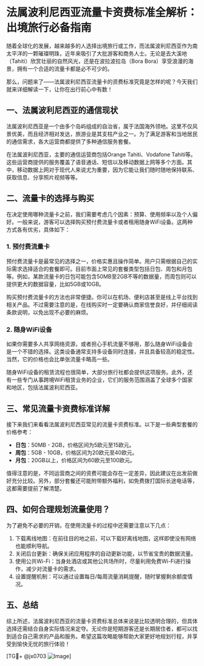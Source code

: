 # 法属波利尼西亚流量卡资费标准全解析：出境旅行必备指南

随着全球化的发展，越来越多的人选择出境旅行或工作，而法属波利尼西亚作为南太平洋的一颗璀璨明珠，近年来吸引了大批游客和商务人士。无论是去大溪地（Tahiti）欣赏壮丽的自然风光，还是在波拉波拉岛（Bora Bora）享受浪漫的海景，拥有一个合适的流量卡都是必不可少的。

那么，问题来了——法属波利尼西亚流量卡的资费标准究竟是怎样的呢？今天我们就来详细解读一下，让你在出行前心中有数！

## 一、法属波利尼西亚的通信现状

法属波利尼西亚是一个由多个岛屿组成的自治省，属于法国海外领地。这里不仅风景优美，而且经济相对发达，旅游业是其支柱产业之一。为了满足游客和当地居民的通信需求，各大运营商都提供了多种通信服务套餐。

在法属波利尼西亚，主要的通信运营商包括Orange Tahiti、Vodafone Tahiti等。这些运营商提供的服务覆盖了语音通话、短信以及移动数据上网等多个方面。其中，移动数据上网对于现代人来说尤为重要，因为它能让我们随时随地保持联系、获取信息、分享照片视频等等。

## 二、流量卡的选择与购买

在决定使用哪种流量卡之前，我们需要考虑几个因素：预算、使用频率以及个人偏好。一般来说，游客可以选择购买预付费流量卡或者租用随身WiFi设备。这两种方式各有优劣，具体如下：

### 1. 预付费流量卡

预付费流量卡是最常见的选择之一，价格实惠且操作简单。用户只需根据自己的实际需求选择适合的套餐即可。目前市面上常见的套餐类型包括日包、周包和月包等。例如，某款流量卡的日包可能包含50MB至2GB不等的数据量，而周包则可以提供更大的数据容量，比如5GB或10GB。

购买预付费流量卡的方法也非常便捷。你可以在机场、便利店甚至是线上平台找到相关产品。不过需要注意的是，在线购买时一定要确认商家信誉良好，并仔细阅读条款说明，以免出现不必要的麻烦。

### 2. 随身WiFi设备

如果你需要多人共享网络资源，或者担心手机流量不够用，那么随身WiFi设备会是一个不错的选择。这类设备通常支持多设备同时连接，并且具备较高的稳定性。当然，它的价格也会比单张流量卡略高一些。

随身WiFi设备的租赁流程也很简单，大部分旅行社都会提供这项服务。此外，还有一些专门从事跨境WiFi租赁业务的企业，它们的服务范围涵盖了全球多个国家和地区，包括法属波利尼西亚。

## 三、常见流量卡资费标准详解

接下来我们来看看法属波利尼西亚常见的流量卡资费标准。以下是一些典型套餐的价格参考：

- **日包**：50MB - 2GB，价格区间为5欧元至15欧元。
- **周包**：5GB - 10GB，价格区间为20欧元至40欧元。
- **月包**：20GB以上，价格区间为60欧元至100欧元。

值得注意的是，不同运营商之间的资费可能会存在一定差异，因此建议在出发前做好充分比较。另外，部分套餐还可能附带额外福利，如免费拨打国际长途电话等，这都需要提前了解清楚。

## 四、如何合理规划流量使用？

为了避免不必要的开销，在使用流量卡的过程中还需要注意以下几点：

1. 下载离线地图：在前往目的地之前，可以下载好离线地图，这样即使没有网络也能顺利导航。
2. 关闭后台更新：确保关闭应用程序的自动更新功能，以节省宝贵的数据流量。
3. 使用公共Wi-Fi：当身处酒店或其他公共场所时，尽量利用免费Wi-Fi进行操作，减少对流量卡的需求。
4. 设置提醒机制：可以通过设置每日/每周流量消耗提醒，随时掌握剩余额度情况。

## 五、总结

综上所述，法属波利尼西亚的流量卡资费标准总体来说是比较透明合理的，但具体选择还需结合自身实际情况来定夺。无论你是短期游客还是长期居住者，都可以找到适合自己需求的产品和服务。希望这篇攻略能够帮助大家更好地规划行程，并享受到愉快无忧的旅行体验！

[TG💪+ @jx0703 ![Image](https://github.com/user-attachments/assets/dbca1d08-cadb-493c-b0ec-ad6f7a83f270)]